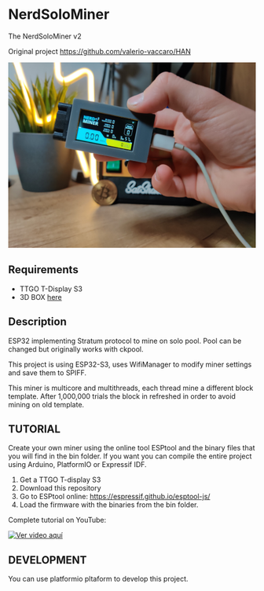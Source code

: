 # NerdSoloMiner
The NerdSoloMiner v2

Original project https://github.com/valerio-vaccaro/HAN

![image](https://raw.githubusercontent.com/BitMaker-hub/NerdMiner_v2/master/images/NerdMinerv2.jpg)

## Requirements
- TTGO T-Display S3
- 3D BOX [here](3d_files/)

## Description
ESP32 implementing Stratum protocol to mine on solo pool. Pool can be changed but originally works with ckpool.

This project is using ESP32-S3, uses WifiManager to modify miner settings and save them to SPIFF. 

This miner is multicore and multithreads, each thread mine a different block template. After 1,000,000 trials the block in refreshed in order to avoid mining on old template.

## TUTORIAL
Create your own miner using the online tool ESPtool and the binary files that you will find in the bin folder.
If you want you can compile the entire project using Arduino, PlatformIO or Expressif IDF.

1. Get a TTGO T-display S3
1. Download this repository
1. Go to ESPtool online: https://espressif.github.io/esptool-js/
1. Load the firmware with the binaries from the bin folder.

Complete tutorial on YouTube:
 
[![Ver video aquí](https://img.youtube.com/vi/POUT2R_opDs/0.jpg)](https://youtu.be/POUT2R_opDs)

## DEVELOPMENT
You can use platformio pltaform to develop this project.
